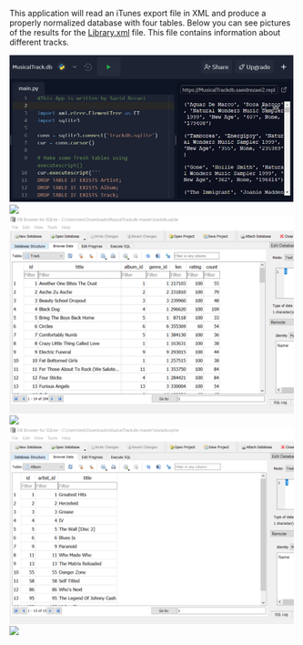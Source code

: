 This application will read an iTunes export file in XML and produce a properly normalized database with four tables. Below you can see pictures of the results for the [Library.xml](Library.xml) file. This file contains information about different tracks. 
 <div style="float:center">
 <img  src="Code.PNG" width=500>
  </div>
   <div style="float:center">
 <img  src="SQLiteResult.PNG" width=500>
  </div>

<div style="float:center">
 <img  src="Track.PNG" width=500>
  </div>
   <div style="float:center">
 <img  src="SQLiteResult.PNG" width=500>
  </div>

<div style="float:center">
 <img  src="Album.PNG" width=500>
  </div>
   <div style="float:center">
 <img  src="SQLiteResult.PNG" width=500>
  </div>

